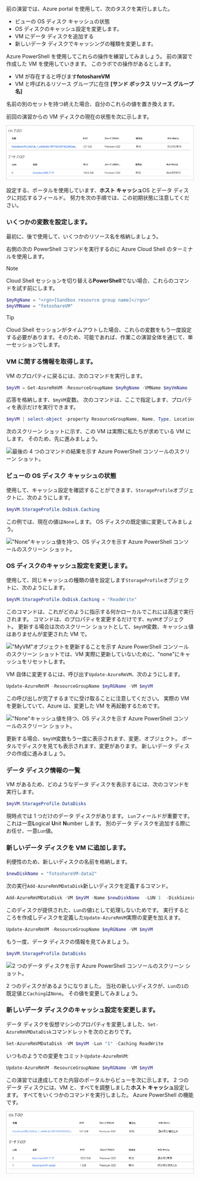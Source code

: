 前の演習では、Azure portal を使用して、次のタスクを実行しました。

- ビューの OS ディスク キャッシュの状態
- OS ディスクのキャッシュ設定を変更します。
- VM にデータ ディスクを追加する
- 新しいデータ ディスクでキャッシングの種類を変更します。

Azure PowerShell を使用してこれらの操作を練習してみましょう。 前の演習で作成した VM を使用していきます。 このラボでの操作があるとします。

- VM が存在すると呼びます**fotoshareVM**
- VM と呼ばれるリソース グループに在住 **<rgn>[サンド ボックス リソース グループ名]</rgn>**

名前の別のセットを持つ終えた場合、自分のこれらの値を置き換えます。

前回の演習からの VM ディスクの現在の状態を次に示します。

![読み取り専用キャッシュに、OS とデータ ディスクのスクリーン ショットは、どちらも設定します。](../media/disks-final-config-portal.PNG)

設定する、ポータルを使用しています、**ホスト キャッシュ**OS とデータ ディスクに対応するフィールド。 努力を次の手順では、この初期状態に注意してください。

### <a name="set-up-some-variables"></a>いくつかの変数を設定します。

最初に、後で使用して、いくつかのリソース名を格納しましょう。

右側の次の PowerShell コマンドを実行するのに Azure Cloud Shell のターミナルを使用します。

> [!NOTE]
> Cloud Shell セッションを切り替える**PowerShell**でない場合、これらのコマンドを試す前にします。

```powershell
$myRgName = "<rgn>[Sandbox resource group name]</rgn>"
$myVMName = "fotoshareVM"
```

> [!TIP]
> Cloud Shell セッションがタイムアウトした場合、これらの変数をもう一度設定する必要があります。そのため、可能であれば、作業この演習全体を通じて、単一セッションでします。

### <a name="get-info-about-our-vm"></a>VM に関する情報を取得します。

VM のプロパティに戻るには、次のコマンドを実行します。

```powershell
$myVM = Get-AzureRmVM -ResourceGroupName $myRgName -VMName $myVmName
```

応答を格納します、`$myVM`変数。 次のコマンドは、ここで指定します、プロパティを表示だけを実行できます。

```powershell
$myVM | select-object -property ResourceGroupName, Name, Type, Location
```

次のスクリーン ショットに示す、この VM は実際に私たちが求めている VM にします。 そのため、先に進みましょう。

![最後の 4 つのコマンドの結果を示す Azure PowerShell コンソールのスクリーン ショット。](../media/6-ps-commands-1.PNG)

### <a name="view-os-disk-cache-status"></a>ビューの OS ディスク キャッシュの状態

使用して、キャッシュ設定を確認することができます、`StorageProfile`オブジェクトに、次のようにします。

```powershell
$myVM.StorageProfile.OsDisk.Caching
```

この例では、現在の値は`None`します。 OS ディスクの既定値に変更してみましょう。

!["None"キャッシュ値を持つ、OS ディスクを示す Azure PowerShell コンソールのスクリーン ショット。](../media/6-ps-oscaching-none.PNG)

### <a name="change-the-cache-settings-of-the-os-disk"></a>OS ディスクのキャッシュ設定を変更します。

使用して、同じキャッシュの種類の値を設定します`StorageProfile`オブジェクトに、次のようにします。

```powershell
$myVM.StorageProfile.OsDisk.Caching = "ReadWrite"
```

このコマンドは、これがどのように指示する何かローカルでこれには高速で実行されます。 コマンドは、のプロパティを変更するだけです、`myVM`オブジェクト。 更新する場合は次のスクリーン ショットとして、`$myVM`変数、キャッシュ値はありませんが変更された VM で。

!["MyVM"オブジェクトを更新することを示す Azure PowerShell コンソールのスクリーン ショットでは、VM 実際に更新していないために、"none"にキャッシュをリセットします。](../media/6-ps-commands-2.PNG)

VM 自体に変更するには、呼び出す`Update-AzureRmVM`、次のようにします。

```powershell
Update-AzureRmVM -ResourceGroupName $myRGName -VM $myVM
```

この呼び出しが完了するまでに受け取ることに注意してください。 実際の VM を更新していて、Azure は、変更した VM を再起動するためです。

!["None"キャッシュ値を持つ、OS ディスクを示す Azure PowerShell コンソールのスクリーン ショット。](../media/6-ps-oscaching-rw.PNG)

更新する場合、`$myVM`変数もう一度に表示されます、変更、オブジェクト。 ポータルでディスクを見ても表示されます、変更があります。 新しいデータ ディスクの作成に進みましょう。

### <a name="list-data-disk-info"></a>データ ディスク情報の一覧

VM があるため、どのようなデータ ディスクを表示するには、次のコマンドを実行します。

```powershell
$myVM.StorageProfile.DataDisks
```

現時点では 1 つだけのデータ ディスクがあります。 `Lun`フィールドが重要です。 これは一意**L**ogical **U**nit **N**umber します。 別のデータ ディスクを追加する際にお任せ、一意`Lun`値。

### <a name="add-a-new-data-disk-to-our-vm"></a>新しいデータ ディスクを VM に追加します。

利便性のため、新しいディスクの名前を格納します。

```powershell
$newDiskName = "fotoshareVM-data2"
```

次の実行`Add-AzureRmVMDataDisk`新しいディスクを定義するコマンド。

```powershell
Add-AzureRmVMDataDisk -VM $myVM -Name $newDiskName  -LUN 1  -DiskSizeinGB 1 -CreateOption Empty
```

このディスクが提供された、`Lun`の値`1`として処理しないためです。 実行するところを作成しディスクを定義した`Update-AzureRmVM`実際の変更を加えます。

```powershell
Update-AzureRmVM -ResourceGroupName $myRGName -VM $myVM
```

もう一度、データ ディスクの情報を見てみましょう。

```powershell
$myVM.StorageProfile.DataDisks
```

![2 つのデータ ディスクを示す Azure PowerShell コンソールのスクリーン ショット。](../media/2-data-disks-part1.png)

2 つのディスクがあるようになりました。 当社の新しいディスクが、`Lun`の`1`の既定値と`Caching`は`None`。 その値を変更してみましょう。

### <a name="change-cache-settings-of-new-data-disk"></a>新しいデータ ディスクのキャッシュ設定を変更します。

データ ディスクを仮想マシンのプロパティを変更しました、`Set-AzureRmVMDataDisk`コマンドレットを次のとおりです。

```powershell
Set-AzureRmVMDataDisk -VM $myVM -Lun "1" -Caching ReadWrite
```

いつものようでの変更をコミット`Update-AzureRmVM`:

```powershell
Update-AzureRmVM -ResourceGroupName $myRGName -VM $myVM
```

この演習では達成してきた内容のポータルからビューを次に示します。 2 つのデータ ディスクには、VM と、すべてを調整しました**ホスト キャッシュ**設定します。 すべてをいくつかのコマンドを実行しました。 Azure PowerShell の機能です。

![2 つのデータ ディスクを備えた、VM のブレードの [ディスク] セクションを示す Azure portal のスクリーン ショット。](../media/disks-final-config-portal2.png)
